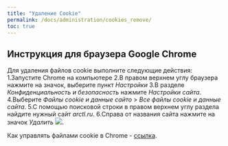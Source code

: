 ```yaml
---
title: "Удаление Cookie"
permalink: /docs/administration/cookies_remove/
toc: true
---
```


## Инструкция для браузера Google Chrome

Для удаления файлов cookie выполните следующие действия:
1.Запустите Chrome на компьютере
2.В правом верхнем углу браузера нажмите на значок, выберите пункт
*Настройки*
3.В разделе *Конфиденциальность и безопасность* нажмите *Настройки сайта*.
4.Выберите *Файлы cookie и данные сайто* > *Все файлы cookie и данные сайта*.
5.С помощью поисковой строки в правом верхнем углу раздела найдите нужный сайт *arctl.ru*.
6.Справа от названия сайта нажмите на значок *Удалить* ![](../../images/delete.png).

Как управлять файлами cookie в Chrome - [ссылка](https://support.google.com/chrome/answer/95647).
